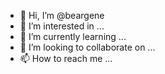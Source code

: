 - 👋 Hi, I’m @beargene
- 👀 I’m interested in ...
- 🌱 I’m currently learning ...
- 💞️ I’m looking to collaborate on ...
- 📫 How to reach me ...

<!---
beargene/beargene is a ✨ special ✨ repository because its `README.md` (this file) appears on your GitHub profile.
You can click the Preview link to take a look at your changes.
--->

